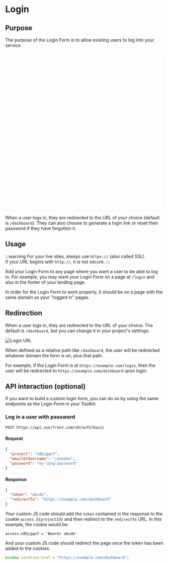 # Login

## Purpose

The purpose of the Login Form is to allow existing users to log into your service.

<iframe
  :src="`https://test-${ $store.state.activeTenant.tenantId }.userfront.dev/login`"
  frameborder="0"
  style="width:100%;min-height:500px;border:1px solid #eee;"
></iframe>

When a user logs in, they are redirected to the URL of your choice (default is `/dashboard`). They can also choose to generate a login link or reset their password if they have forgotten it.

## Usage

:::warning
For your live sites, always use `https://` (also called SSL).<br>
If your URL begins with `http://`, it is not secure.
:::

Add your Login Form to any page where you want a user to be able to log in. For example, you may want your Login Form on a page at `/login` and also in the footer of your landing page.

In order for the Login Form to work properly, it should be on a page with the same domain as your "logged in" pages.

## Redirection

When a user logs in, they are redirected to the URL of your choice. The default is `/dashboard`, but you can change it in your project's settings:

![Login URL](https://res.cloudinary.com/component/image/upload/v1583361090/guide/login_url.png)

When defined as a relative path like `/dashboard`, the user will be redirected whatever domain the form is on, plus that path.

For example, if the Login Form is at `https://example.com/login`, then the user will be redirected to `https://example.com/dashboard` upon login.

## API interaction (optional)

If you want to build a custom login form, you can do so by using the same endpoints as the Login Form in your Toolkit:

### Log in a user with password

```
POST https://api.userfront.com/v0/auth/basic
```

#### Request

```json
{
  "project": "n8bjqqx7",
  "emailOrUsername": "janedoe",
  "password": "my-long-password"
}
```

#### Response

```json
{
  "token": "abcde",
  "redirectTo": "https://example.com/dashboard"
}
```

Your custom JS code should add the `token` contained in the response to the cookie `access.${projectId}` and then redirect to the `redirectTo` URL. In this example, the cookie would be:

```
access.n8bjqqx7 = 'Bearer abcde'
```

And your custom JS code should redirect the page once the token has been added to the cookies.

```js
window.location.href = "https://example.com/dashboard";
```
